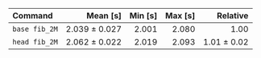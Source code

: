 | Command | Mean [s] | Min [s] | Max [s] | Relative |
|:---|---:|---:|---:|---:|
| `base fib_2M` | 2.039 ± 0.027 | 2.001 | 2.080 | 1.00 |
| `head fib_2M` | 2.062 ± 0.022 | 2.019 | 2.093 | 1.01 ± 0.02 |
